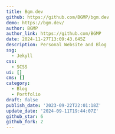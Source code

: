 ```yaml
---
title: Bgm.dev
github: https://github.com/BGMP/bgm.dev
demo: https://bgm.dev/
author: BGMP
author_link: https://github.com/BGMP
date: 2024-11-27T13:09:43.645Z
description: Personal Website and Blog
ssg:
  - Jekyll
css:
  - SCSS
ui: []
cms: []
category:
  - Blog
  - Portfolio
draft: false
publish_date: '2023-09-22T22:01:18Z'
update_date: '2024-09-11T19:44:07Z'
github_star: 6
github_fork: 2
---
```

